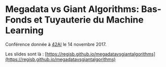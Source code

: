 # Megadata vs Giant Algorithms: Bas-Fonds et Tuyauterie du Machine Learning

Conférence donnée à [42AI](http://42ai.fr/) le 14 novembre 2017.

Les slides sont là : [https://regisb.github.io/megadatavsgiantalgorithms](https://regisb.github.io/megadatavsgiantalgorithms)
